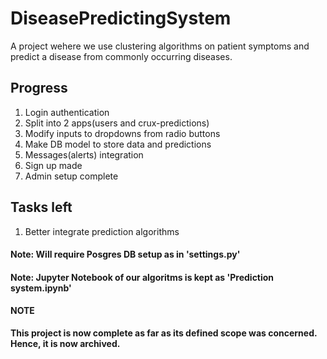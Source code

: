 # DiseasePredictingSystem
A project wehere we use clustering algorithms on patient symptoms and predict a disease from commonly occurring diseases.

## Progress
1. Login authentication
2. Split into 2 apps(users and crux-predictions)
4. Modify inputs to dropdowns from radio buttons
5. Make DB model to store data and predictions
6. Messages(alerts) integration
7. Sign up made
8. Admin setup complete

## Tasks left
1. Better integrate prediction algorithms

#### Note: Will require Posgres DB setup as in 'settings.py'
#### Note: Jupyter Notebook of our algoritms is kept as 'Prediction system.ipynb'

#### NOTE
**This project is now complete as far as its defined scope was concerned. Hence, it is now archived.**
